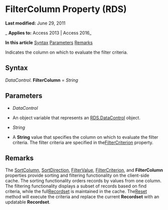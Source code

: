 
# FilterColumn Property (RDS)

 **Last modified:** June 29, 2011

 _ **Applies to:** Access 2013 | Access 2016_

 **In this article**
[Syntax](#sectionSection1)
[Parameters](#sectionSection2)
[Remarks](#sectionSection3)



Indicates the column on which to evaluate the filter criteria.

## Syntax
<a name="sectionSection1"> </a>

 _DataControl_. **FilterColumn** = _String_


## Parameters
<a name="sectionSection2"> </a>


-  _DataControl_
    
- An object variable that represents an [RDS.DataControl](ac430669-7628-696c-c036-b5d35405d788.md) object.
    
-  _String_
    
- A  **String** value that specifies the column on which to evaluate the filter criteria. The filter criteria are specified in the[FilterCriterion](51e6cb64-a404-114e-8e1a-0744cceeec3e.md) property.
    

## Remarks
<a name="sectionSection3"> </a>

The [SortColumn](0a5d157c-9261-960d-6f89-33d9c94b3940.md), [SortDirection](33de0dce-f371-6a54-d179-0627939f5b14.md), [FilterValue](66dc14cd-cc14-78cb-cb05-91eefb17ea47.md), [FilterCriterion](51e6cb64-a404-114e-8e1a-0744cceeec3e.md), and  **FilterColumn** properties provide sorting and filtering functionality on the client-side cache. The sorting functionality orders records by values from one column. The filtering functionality displays a subset of records based on find criteria, while the full[Recordset](0f963bf8-f066-dc8a-b754-f427de712df1.md) is maintained in the cache. The[Reset](169ebd1e-6071-613e-c065-3af060167456.md) method will execute the criteria and replace the current **Recordset** with an updatable **Recordset**.

